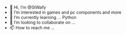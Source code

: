 - 👋 Hi, I’m @StWafy
- 👀 I’m interested in games and pc  components and more
- 🌱 I’m currently learning ... Python
- 💞️ I’m looking to collaborate on ...
- 📫 How to reach me ...
